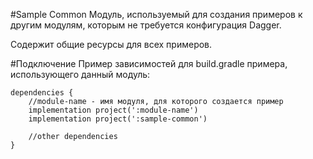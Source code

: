 #Sample Common
Модуль, используемый для создания примеров к другим модулям,
которым не требуется конфигурация Dagger.

Содержит общие ресурсы для всех примеров.

#Подключение
Пример зависимостей для build.gradle примера, использующего данный модуль:

```
dependencies {
    //module-name - имя модуля, для которого создается пример
    implementation project(':module-name')
    implementation project(':sample-common')

    //other dependencies
}
```
